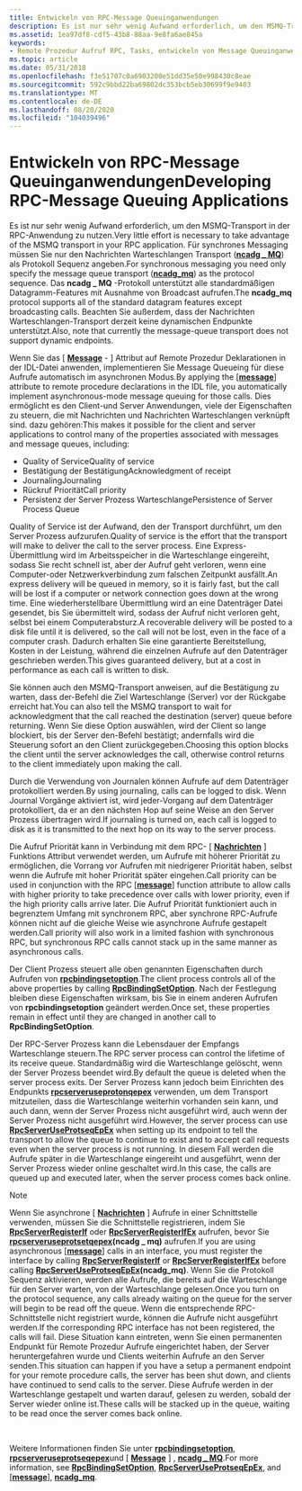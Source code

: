```yaml
---
title: Entwickeln von RPC-Message Queuinganwendungen
description: Es ist nur sehr wenig Aufwand erforderlich, um den MSMQ-Transport in der RPC-Anwendung zu nutzen.
ms.assetid: 1ea97df8-cdf5-43b8-88aa-9e8fa6ae845a
keywords:
- Remote Prozedur Aufruf RPC, Tasks, entwickeln von Message Queuinganwendungen
ms.topic: article
ms.date: 05/31/2018
ms.openlocfilehash: f3e51707c0a6903200e51dd35e50e998430c8eae
ms.sourcegitcommit: 592c9bbd22ba69802dc353bcb5eb30699f9e9403
ms.translationtype: MT
ms.contentlocale: de-DE
ms.lasthandoff: 08/20/2020
ms.locfileid: "104039496"
---
```

# <a name="developing-rpc-message-queuing-applications"></a><span data-ttu-id="e36da-104">Entwickeln von RPC-Message Queuinganwendungen</span><span class="sxs-lookup"><span data-stu-id="e36da-104">Developing RPC-Message Queuing Applications</span></span>

<span data-ttu-id="e36da-105">Es ist nur sehr wenig Aufwand erforderlich, um den MSMQ-Transport in der RPC-Anwendung zu nutzen.</span><span class="sxs-lookup"><span data-stu-id="e36da-105">Very little effort is necessary to take advantage of the MSMQ transport in your RPC application.</span></span> <span data-ttu-id="e36da-106">Für synchrones Messaging müssen Sie nur den Nachrichten Warteschlangen Transport ([**ncadg \_ MQ**](/windows/desktop/Midl/ncadg-mq)) als Protokoll Sequenz angeben.</span><span class="sxs-lookup"><span data-stu-id="e36da-106">For synchronous messaging you need only specify the message queue transport ([**ncadg\_mq**](/windows/desktop/Midl/ncadg-mq)) as the protocol sequence.</span></span> <span data-ttu-id="e36da-107">Das **ncadg \_ MQ** -Protokoll unterstützt alle standardmäßigen Datagramm-Features mit Ausnahme von Broadcast aufrufen.</span><span class="sxs-lookup"><span data-stu-id="e36da-107">The **ncadg\_mq** protocol supports all of the standard datagram features except broadcasting calls.</span></span> <span data-ttu-id="e36da-108">Beachten Sie außerdem, dass der Nachrichten Warteschlangen-Transport derzeit keine dynamischen Endpunkte unterstützt.</span><span class="sxs-lookup"><span data-stu-id="e36da-108">Also, note that currently the message-queue transport does not support dynamic endpoints.</span></span>

<span data-ttu-id="e36da-109">Wenn Sie das \[ [**Message**](/windows/desktop/Midl/message) - \] Attribut auf Remote Prozedur Deklarationen in der IDL-Datei anwenden, implementieren Sie Message Queueing für diese Aufrufe automatisch im asynchronen Modus.</span><span class="sxs-lookup"><span data-stu-id="e36da-109">By applying the \[[**message**](/windows/desktop/Midl/message)\] attribute to remote procedure declarations in the IDL file, you automatically implement asynchronous-mode message queuing for those calls.</span></span> <span data-ttu-id="e36da-110">Dies ermöglicht es den Client-und Server Anwendungen, viele der Eigenschaften zu steuern, die mit Nachrichten und Nachrichten Warteschlangen verknüpft sind. dazu gehören:</span><span class="sxs-lookup"><span data-stu-id="e36da-110">This makes it possible for the client and server applications to control many of the properties associated with messages and message queues, including:</span></span>

-   <span data-ttu-id="e36da-111">Quality of Service</span><span class="sxs-lookup"><span data-stu-id="e36da-111">Quality of service</span></span>
-   <span data-ttu-id="e36da-112">Bestätigung der Bestätigung</span><span class="sxs-lookup"><span data-stu-id="e36da-112">Acknowledgment of receipt</span></span>
-   <span data-ttu-id="e36da-113">Journaling</span><span class="sxs-lookup"><span data-stu-id="e36da-113">Journaling</span></span>
-   <span data-ttu-id="e36da-114">Rückruf Priorität</span><span class="sxs-lookup"><span data-stu-id="e36da-114">Call priority</span></span>
-   <span data-ttu-id="e36da-115">Persistenz der Server Prozess Warteschlange</span><span class="sxs-lookup"><span data-stu-id="e36da-115">Persistence of Server Process Queue</span></span>

<span data-ttu-id="e36da-116">Quality of Service ist der Aufwand, den der Transport durchführt, um den Server Prozess aufzurufen.</span><span class="sxs-lookup"><span data-stu-id="e36da-116">Quality of service is the effort that the transport will make to deliver the call to the server process.</span></span> <span data-ttu-id="e36da-117">Eine Express-Übermittlung wird im Arbeitsspeicher in die Warteschlange eingereiht, sodass Sie recht schnell ist, aber der Aufruf geht verloren, wenn eine Computer-oder Netzwerkverbindung zum falschen Zeitpunkt ausfällt.</span><span class="sxs-lookup"><span data-stu-id="e36da-117">An express delivery will be queued in memory, so it is fairly fast, but the call will be lost if a computer or network connection goes down at the wrong time.</span></span> <span data-ttu-id="e36da-118">Eine wiederherstellbare Übermittlung wird an eine Datenträger Datei gesendet, bis Sie übermittelt wird, sodass der Aufruf nicht verloren geht, selbst bei einem Computerabsturz.</span><span class="sxs-lookup"><span data-stu-id="e36da-118">A recoverable delivery will be posted to a disk file until it is delivered, so the call will not be lost, even in the face of a computer crash.</span></span> <span data-ttu-id="e36da-119">Dadurch erhalten Sie eine garantierte Bereitstellung, Kosten in der Leistung, während die einzelnen Aufrufe auf den Datenträger geschrieben werden.</span><span class="sxs-lookup"><span data-stu-id="e36da-119">This gives guaranteed delivery, but at a cost in performance as each call is written to disk.</span></span>

<span data-ttu-id="e36da-120">Sie können auch den MSMQ-Transport anweisen, auf die Bestätigung zu warten, dass der-Befehl die Ziel Warteschlange (Server) vor der Rückgabe erreicht hat.</span><span class="sxs-lookup"><span data-stu-id="e36da-120">You can also tell the MSMQ transport to wait for acknowledgment that the call reached the destination (server) queue before returning.</span></span> <span data-ttu-id="e36da-121">Wenn Sie diese Option auswählen, wird der Client so lange blockiert, bis der Server den-Befehl bestätigt; andernfalls wird die Steuerung sofort an den Client zurückgegeben.</span><span class="sxs-lookup"><span data-stu-id="e36da-121">Choosing this option blocks the client until the server acknowledges the call, otherwise control returns to the client immediately upon making the call.</span></span>

<span data-ttu-id="e36da-122">Durch die Verwendung von Journalen können Aufrufe auf dem Datenträger protokolliert werden.</span><span class="sxs-lookup"><span data-stu-id="e36da-122">By using journaling, calls can be logged to disk.</span></span> <span data-ttu-id="e36da-123">Wenn Journal Vorgänge aktiviert ist, wird jeder-Vorgang auf dem Datenträger protokolliert, da er an den nächsten Hop auf seine Weise an den Server Prozess übertragen wird.</span><span class="sxs-lookup"><span data-stu-id="e36da-123">If journaling is turned on, each call is logged to disk as it is transmitted to the next hop on its way to the server process.</span></span>

<span data-ttu-id="e36da-124">Die Aufruf Priorität kann in Verbindung mit dem RPC- \[ [**Nachrichten**](/windows/desktop/Midl/message) \] Funktions Attribut verwendet werden, um Aufrufe mit höherer Priorität zu ermöglichen, die Vorrang vor Aufrufen mit niedrigerer Priorität haben, selbst wenn die Aufrufe mit hoher Priorität später eingehen.</span><span class="sxs-lookup"><span data-stu-id="e36da-124">Call priority can be used in conjunction with the RPC \[[**message**](/windows/desktop/Midl/message)\] function attribute to allow calls with higher priority to take precedence over calls with lower priority, even if the high priority calls arrive later.</span></span> <span data-ttu-id="e36da-125">Die Aufruf Priorität funktioniert auch in begrenztem Umfang mit synchronem RPC, aber synchrone RPC-Aufrufe können nicht auf die gleiche Weise wie asynchrone Aufrufe gestapelt werden.</span><span class="sxs-lookup"><span data-stu-id="e36da-125">Call priority will also work in a limited fashion with synchronous RPC, but synchronous RPC calls cannot stack up in the same manner as asynchronous calls.</span></span>

<span data-ttu-id="e36da-126">Der Client Prozess steuert alle oben genannten Eigenschaften durch Aufrufen von [**rpcbindingsetoption**](/windows/desktop/api/Rpcdce/nf-rpcdce-rpcbindingsetoption).</span><span class="sxs-lookup"><span data-stu-id="e36da-126">The client process controls all of the above properties by calling [**RpcBindingSetOption**](/windows/desktop/api/Rpcdce/nf-rpcdce-rpcbindingsetoption).</span></span> <span data-ttu-id="e36da-127">Nach der Festlegung bleiben diese Eigenschaften wirksam, bis Sie in einem anderen Aufrufen von **rpcbindingsetoption** geändert werden.</span><span class="sxs-lookup"><span data-stu-id="e36da-127">Once set, these properties remain in effect until they are changed in another call to **RpcBindingSetOption**.</span></span>

<span data-ttu-id="e36da-128">Der RPC-Server Prozess kann die Lebensdauer der Empfangs Warteschlange steuern.</span><span class="sxs-lookup"><span data-stu-id="e36da-128">The RPC server process can control the lifetime of its receive queue.</span></span> <span data-ttu-id="e36da-129">Standardmäßig wird die Warteschlange gelöscht, wenn der Server Prozess beendet wird.</span><span class="sxs-lookup"><span data-stu-id="e36da-129">By default the queue is deleted when the server process exits.</span></span> <span data-ttu-id="e36da-130">Der Server Prozess kann jedoch beim Einrichten des Endpunkts [**rpcserveruseprotonqepex**](/windows/desktop/api/Rpcdce/nf-rpcdce-rpcserveruseprotseqepex) verwenden, um dem Transport mitzuteilen, dass die Warteschlange weiterhin vorhanden sein kann, und auch dann, wenn der Server Prozess nicht ausgeführt wird, auch wenn der Server Prozess nicht ausgeführt wird.</span><span class="sxs-lookup"><span data-stu-id="e36da-130">However, the server process can use [**RpcServerUseProtseqEpEx**](/windows/desktop/api/Rpcdce/nf-rpcdce-rpcserveruseprotseqepex) when setting up its endpoint to tell the transport to allow the queue to continue to exist and to accept call requests even when the server process is not running.</span></span> <span data-ttu-id="e36da-131">In diesem Fall werden die Aufrufe später in die Warteschlange eingereiht und ausgeführt, wenn der Server Prozess wieder online geschaltet wird.</span><span class="sxs-lookup"><span data-stu-id="e36da-131">In this case, the calls are queued up and executed later, when the server process comes back online.</span></span>

> [!Note]  
> <span data-ttu-id="e36da-132">Wenn Sie asynchrone \[ [**Nachrichten**](/windows/desktop/Midl/message) \] Aufrufe in einer Schnittstelle verwenden, müssen Sie die Schnittstelle registrieren, indem Sie [**RpcServerRegisterIf**](/windows/desktop/api/Rpcdce/nf-rpcdce-rpcserverregisterif) oder [**RpcServerRegisterIfEx**](/windows/desktop/api/Rpcdce/nf-rpcdce-rpcserverregisterifex) aufrufen, bevor Sie [**rpcserveruseprotsetqepex**](/windows/desktop/api/Rpcdce/nf-rpcdce-rpcserveruseprotseqepex)**(ncadg \_ mq)** aufrufen.</span><span class="sxs-lookup"><span data-stu-id="e36da-132">If you are using asynchronous \[[**message**](/windows/desktop/Midl/message)\] calls in an interface, you must register the interface by calling [**RpcServerRegisterIf**](/windows/desktop/api/Rpcdce/nf-rpcdce-rpcserverregisterif) or [**RpcServerRegisterIfEx**](/windows/desktop/api/Rpcdce/nf-rpcdce-rpcserverregisterifex) before calling [**RpcServerUseProtseqEpEx**](/windows/desktop/api/Rpcdce/nf-rpcdce-rpcserveruseprotseqepex)**(ncadg\_mq)**.</span></span> <span data-ttu-id="e36da-133">Wenn Sie die Protokoll Sequenz aktivieren, werden alle Aufrufe, die bereits auf die Warteschlange für den Server warten, von der Warteschlange gelesen.</span><span class="sxs-lookup"><span data-stu-id="e36da-133">Once you turn on the protocol sequence, any calls already waiting on the queue for the server will begin to be read off the queue.</span></span> <span data-ttu-id="e36da-134">Wenn die entsprechende RPC-Schnittstelle nicht registriert wurde, können die Aufrufe nicht ausgeführt werden.</span><span class="sxs-lookup"><span data-stu-id="e36da-134">If the corresponding RPC interface has not been registered, the calls will fail.</span></span> <span data-ttu-id="e36da-135">Diese Situation kann eintreten, wenn Sie einen permanenten Endpunkt für Remote Prozedur Aufrufe eingerichtet haben, der Server heruntergefahren wurde und Clients weiterhin Aufrufe an den Server senden.</span><span class="sxs-lookup"><span data-stu-id="e36da-135">This situation can happen if you have a setup a permanent endpoint for your remote procedure calls, the server has been shut down, and clients have continued to send calls to the server.</span></span> <span data-ttu-id="e36da-136">Diese Aufrufe werden in der Warteschlange gestapelt und warten darauf, gelesen zu werden, sobald der Server wieder online ist.</span><span class="sxs-lookup"><span data-stu-id="e36da-136">These calls will be stacked up in the queue, waiting to be read once the server comes back online.</span></span>

 

<span data-ttu-id="e36da-137">Weitere Informationen finden Sie unter [**rpcbindingsetoption**](/windows/desktop/api/Rpcdce/nf-rpcdce-rpcbindingsetoption), [**rpcserveruseprotseqepex**](/windows/desktop/api/Rpcdce/nf-rpcdce-rpcserveruseprotseqepex)und \[ [**Message**](/windows/desktop/Midl/message) \] , [**ncadg \_ MQ**](/windows/desktop/Midl/ncadg-mq).</span><span class="sxs-lookup"><span data-stu-id="e36da-137">For more information, see [**RpcBindingSetOption**](/windows/desktop/api/Rpcdce/nf-rpcdce-rpcbindingsetoption), [**RpcServerUseProtseqEpEx**](/windows/desktop/api/Rpcdce/nf-rpcdce-rpcserveruseprotseqepex), and \[[**message**](/windows/desktop/Midl/message)\], [**ncadg\_mq**](/windows/desktop/Midl/ncadg-mq).</span></span>

 

 